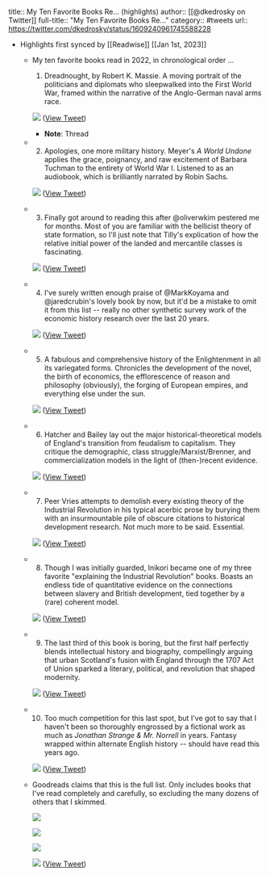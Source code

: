 title:: My Ten Favorite Books Re... (highlights)
author:: [[@dkedrosky on Twitter]]
full-title:: "My Ten Favorite Books Re..."
category:: #tweets
url:: https://twitter.com/dkedrosky/status/1609240961745588228

- Highlights first synced by [[Readwise]] [[Jan 1st, 2023]]
	- My ten favorite books read in 2022, in chronological order ...
	  
	  1) Dreadnought, by Robert K. Massie. A moving portrait of the politicians and diplomats who sleepwalked into the First World War, framed within the narrative of the Anglo-German naval arms race. 
	  
	  ![](https://pbs.twimg.com/media/FlUsIAQacAEPQKp.jpg) ([View Tweet](https://twitter.com/dkedrosky/status/1609240961745588228))
		- **Note**: Thread
	- 2) Apologies, one more military history. Meyer's *A World Undone*  applies the grace, poignancy, and raw excitement of Barbara Tuchman to the entirety of World War I. Listened to as an audiobook, which is brilliantly narrated by Robin Sachs. 
	  
	  ![](https://pbs.twimg.com/media/FlUsIXnaAAQmwO-.jpg) ([View Tweet](https://twitter.com/dkedrosky/status/1609240969916059649))
	- 3) Finally got around to reading this after @oliverwkim pestered me for months. Most of you are familiar with the bellicist theory of state formation, so I'll just note that Tilly's explication of how the relative initial power of the landed and mercantile classes is fascinating. 
	  
	  ![](https://pbs.twimg.com/media/FlUsI2baAAAm8Ue.jpg) ([View Tweet](https://twitter.com/dkedrosky/status/1609240978476666880))
	- 4) I've surely written enough praise of @MarkKoyama and @jaredcrubin's lovely book by now, but it'd be a mistake to omit it from this list -- really no other synthetic survey work of the economic history research over the last 20 years. 
	  
	  ![](https://pbs.twimg.com/media/FlUsJYYagAASiVQ.jpg) ([View Tweet](https://twitter.com/dkedrosky/status/1609240988165505024))
	- 5) A fabulous and comprehensive history of the Enlightenment in all its variegated forms. Chronicles the development of the novel, the birth of economics, the efflorescence of reason and philosophy (obviously), the forging of European empires, and everything else under the sun. 
	  
	  ![](https://pbs.twimg.com/media/FlUsJ8aagAAErGU.jpg) ([View Tweet](https://twitter.com/dkedrosky/status/1609240999242629120))
	- 6) Hatcher and Bailey lay out the major historical-theoretical models of England's transition from feudalism to capitalism. They critique the demographic, class struggle/Marxist/Brenner, and commercialization models in the light of (then-)recent evidence. 
	  
	  ![](https://pbs.twimg.com/media/FlUsKlwaAAA4O7b.jpg) ([View Tweet](https://twitter.com/dkedrosky/status/1609241009397043200))
	- 7) Peer Vries attempts to demolish every existing theory of the Industrial Revolution in his typical acerbic prose by burying them with an insurmountable pile of obscure citations to historical development research. Not much more to be said. Essential. 
	  
	  ![](https://pbs.twimg.com/media/FlUsLKSakAA3IzS.jpg) ([View Tweet](https://twitter.com/dkedrosky/status/1609241017718571009))
	- 8) Though I was initially guarded, Inikori became one of my three favorite "explaining the Industrial Revolution" books. Boasts an endless tide of quantitative evidence on the connections between slavery and British development, tied together by a (rare) coherent model. 
	  
	  ![](https://pbs.twimg.com/media/FlUsLnsaEAAv9i5.jpg) ([View Tweet](https://twitter.com/dkedrosky/status/1609241025515753477))
	- 9) The last third of this book is boring, but the first half perfectly blends intellectual history and biography, compellingly arguing that urban Scotland's fusion with England through the 1707 Act of Union sparked a literary, political, and revolution that shaped modernity. 
	  
	  ![](https://pbs.twimg.com/media/FlUsMEvagAEUmVq.jpg) ([View Tweet](https://twitter.com/dkedrosky/status/1609241033258463233))
	- 10) Too much competition for this last spot, but I've got to say that I haven't been so thoroughly engrossed by a fictional work as much as *Jonathan Strange & Mr. Norrell* in years. Fantasy wrapped within alternate English history -- should have read this years ago. 
	  
	  ![](https://pbs.twimg.com/media/FlUsMhmaAAAfaY7.jpg) ([View Tweet](https://twitter.com/dkedrosky/status/1609241041433133057))
	- Goodreads claims that this is the full list. Only includes books that I've read completely and carefully, so excluding the many dozens of others that I skimmed. 
	  
	  ![](https://pbs.twimg.com/media/FlVMlCcaEAEqkAF.jpg) 
	  
	  ![](https://pbs.twimg.com/media/FlVMmGUaAAALv2g.jpg) 
	  
	  ![](https://pbs.twimg.com/media/FlVMmtMaMAAKgLx.jpg) 
	  
	  ![](https://pbs.twimg.com/media/FlVMnPbaUAIV2xV.jpg) ([View Tweet](https://twitter.com/dkedrosky/status/1609277162976342018))